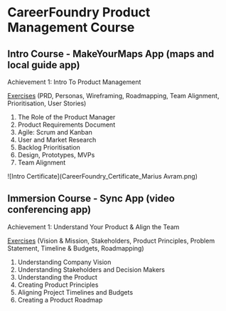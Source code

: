 # CareerFoundry Product Management Course

## Intro Course - MakeYourMaps App (maps and local guide app)

Achievement 1: Intro To Product Management

[Exercises](/intro/) (PRD, Personas, Wireframing, Roadmapping, Team Alignment, Prioritisation, User Stories)

1. The Role of the Product Manager
2. Product Requirements Document
3. Agile: Scrum and Kanban
4. User and Market Research
5. Backlog Prioritisation
6. Design, Prototypes, MVPs
7. Team Alignment

![Intro Certificate](CareerFoundry_Certificate_Marius Avram.png)

## Immersion Course - Sync App (video conferencing app)

Achievement 1: Understand Your Product & Align the Team

[Exercises](/main/1) (Vision & Mission, Stakeholders, Product Principles, Problem Statement, Timeline & Budgets, Roadmapping)

1. Understanding Company Vision
2. Understanding Stakeholders and Decision Makers
3. Understanding the Product
4. Creating Product Principles
5. Aligning Project Timelines and Budgets
6. Creating a Product Roadmap